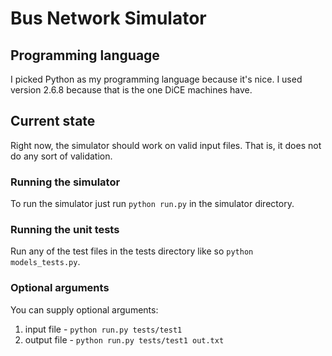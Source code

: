 # Bus Network Simulator

## Programming language
I picked Python as my programming language because it's nice. I used version 2.6.8 because that is the one DiCE machines have.

## Current state
Right now, the simulator should work on valid input files. That is, it does not do any sort of validation.

### Running the simulator
To run the simulator just run `python run.py` in the simulator directory.

### Running the unit tests
Run any of the test files in the tests directory like so `python models_tests.py`.

### Optional arguments
You can supply optional arguments:
  1. input file - `python run.py tests/test1`
  2. output file - `python run.py tests/test1 out.txt`
